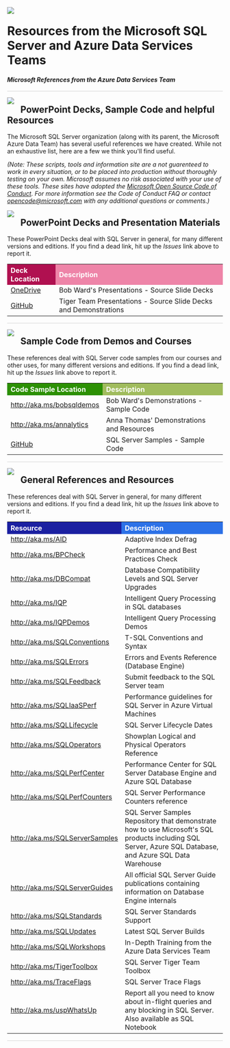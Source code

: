 <img style="float: left; margin: 0px 15px 15px 0px;" src="../graphics/solutions-microsoft-logo-small.png">

# Resources from the Microsoft SQL Server and Azure Data Services Teams

#### <i>Microsoft References from the Azure Data Services Team</i>

<p style="border-bottom: 1px solid lightgrey;"></p>

<img style="float: left; margin: 0px 15px 15px 0px;" src="../graphics/checkbox.png"> <h2>PowerPoint Decks, Sample Code and helpful Resources</h2>

The Microsoft SQL Server organization (along with its parent, the Microsoft Azure Data Team) has several useful references we have created. While not an exhaustive list, here are a few we think you'll find useful. 

*(Note: These scripts, tools and information site are a not guarenteed to work in every situation, or to be placed into production without thoroughly testing on your own. Microsoft assumes no risk associated with your use of these tools. These sites have adopted the <a href="https://opensource.microsoft.com/codeofconduct/" target="_blank">Microsoft Open Source Code of Conduct</a>. For more information see the Code of Conduct FAQ or contact opencode@microsoft.com with any additional questions or comments.)*


<img style="float: left; margin: 0px 15px 15px 0px;" src="../graphics/checkbox.png"> <h2><a name="decks">PowerPoint Decks and Presentation Materials</a></h2>

These PowerPoint Decks deal with SQL Server in general, for many different versions and editions. If you find a dead link, hit up the <i>Issues</i> link above to report it.

 <table style="tr:nth-child(even) {background-color: #f2f2f2;}; text-align: left; display: table; border-collapse: collapse; border-spacing: 2px; border-color: gray;">
  <tr><th style="background-color: #b01050; color: white;"> Deck Location  </th> <th style="background-color: #ee84a8 ; color: white;"> Description</th></tr>

  <tr><td><a href="https://onedrive.live.com/?authkey=%21ABg4T%5Fv1nZbdDbE&id=233BB03122CBD248%2120503&cid=233BB03122CBD248" target="blank">OneDrive</a></td><td>Bob Ward's Presentations - Source Slide Decks</td></tr>
  <tr><td><a href="https://github.com/Microsoft/tigertoolbox/tree/master/Sessions" target="blank">GitHub</a></td><td>Tiger Team Presentations - Source Slide Decks and Demonstrations</td></tr>

</table>

<p style="border-bottom: 1px solid lightgrey;"></p>

<img style="float: left; margin: 0px 15px 15px 0px;" src="../graphics/checkbox.png"> <h2><a name="code">Sample Code from Demos and Courses</a></h2>

These references deal with SQL Server code samples from our courses and other uses, for many different versions and editions. If you find a dead link, hit up the <i>Issues</i> link above to report it.

 <table style="tr:nth-child(even) {background-color: #f2f2f2;}; text-align: left; display: table; border-collapse: collapse; border-spacing: 2px; border-color: gray;">
  <tr><th style="background-color: #2c9004; color: white;">Code Sample Location  </th> <th style="background-color: #a0bc5d ; color: white;"> Description</th></tr>

  <tr><td><a href="http://aka.ms/bobsqldemos" target="blank">http://aka.ms/bobsqldemos</a></td><td>Bob Ward's Demonstrations - Sample Code</td></tr>
  <tr><td><a href="http://aka.ms/annalytics" target="blank">http://aka.ms/annalytics</a></td><td>Anna Thomas' Demonstrations and Resources</td></tr>
  <tr><td><a href="https://github.com/Microsoft/sql-server-samples" target="blank">GitHub</a></td><td>SQL Server Samples - Sample Code</td></tr>

</table>

<p style="border-bottom: 1px solid lightgrey;"></p>

<img style="float: left; margin: 0px 15px 15px 0px;" src="../graphics/checkbox.png"> <h2><a name="links">General References and Resources</a></h2>

These references deal with SQL Server in general, for many different versions and editions. If you find a dead link, hit up the <i>Issues</i> link above to report it.

 <table style="tr:nth-child(even) {background-color: #f2f2f2;}; text-align: left; display: table; border-collapse: collapse; border-spacing: 2px; border-color: gray;">
  <tr><th style="background-color: #1b20a1; color: white;">Resource  </th> <th style="background-color: #2c71e7; color: white;">Description</th></tr>

<tr><td><a href="http://aka.ms/aid" target="blank">http://aka.ms/AID</a></td><td>Adaptive Index Defrag</td></tr>
  <tr><td><a href="http://aka.ms/bpcheck" target="blank">http://aka.ms/BPCheck</a></td><td>Performance and Best Practices Check</td></tr>
  <tr><td><a href="http://aka.ms/dbcompat" target="blank">http://aka.ms/DBCompat</a></td><td>Database Compatibility Levels and SQL Server Upgrades</td></tr>
  <tr><td><a href="http://aka.ms/iqp" target="blank">http://aka.ms/IQP</a></td><td>Intelligent Query Processing in SQL databases</td></tr>
  <tr><td><a href="http://aka.ms/iqpdemos" target="blank">http://aka.ms/IQPDemos</a></td><td>Intelligent Query Processing Demos</td></tr>
  <tr><td><a href="http://aka.ms/sqlconventions" target="blank">http://aka.ms/SQLConventions</a></td><td>T-SQL Conventions and Syntax</i></td></tr>
  <tr><td><a href="http://aka.ms/sqlerrors" target="blank">http://aka.ms/SQLErrors</a></td><td>Errors and Events Reference (Database Engine)</td></tr>
  <tr><td><a href="http://aka.ms/sqlfeedback" target="blank">http://aka.ms/SQLFeedback</a></td><td>Submit feedback to the SQL Server team</td></tr>
  <tr><td><a href="http://aka.ms/sqliaasperf" target="blank">http://aka.ms/SQLIaaSPerf</a></td><td>Performance guidelines for SQL Server in Azure Virtual Machines</td></tr>  
  <tr><td><a href="http://aka.ms/sqllifecycle" target="blank">http://aka.ms/SQLLifecycle</a></td><td>SQL Server Lifecycle Dates</td></tr>
  <tr><td><a href="http://aka.ms/sqloperators" target="blank">http://aka.ms/SQLOperators</a></td><td>Showplan Logical and Physical Operators Reference</td></tr>  
  <tr><td><a href="http://aka.ms/sqlperfcenter" target="blank">http://aka.ms/SQLPerfCenter</a></td><td>Performance Center for SQL Server Database Engine and Azure SQL Database</td></tr>
  <tr><td><a href="http://aka.ms/sqlperfcounters" target="blank">http://aka.ms/SQLPerfCounters</a></td><td>SQL Server Performance Counters reference</td></tr>
  <tr><td><a href="http://aka.ms/sqlserversamples" target="blank">http://aka.ms/SQLServerSamples</a></td><td>SQL Server Samples Repository that demonstrate how to use Microsoft's SQL products including SQL Server, Azure SQL Database, and Azure SQL Data Warehouse</td></tr>
  <tr><td><a href="http://aka.ms/sqlserverguides" target="blank">http://aka.ms/SQLServerGuides</a></td><td>All official SQL Server Guide publications containing information on Database Engine internals</td></tr>
  <tr><td><a href="http://aka.ms/sqlstandards" target="blank">http://aka.ms/SQLStandards</a></td><td>SQL Server Standards Support</td></tr>
  <tr><td><a href="http://aka.ms/sqlupdates" target="blank">http://aka.ms/SQLUpdates</a></td><td>Latest SQL Server Builds</td></tr>
  <tr><td><a href="http://aka.ms/sqlworkshops" target="blank">http://aka.ms/SQLWorkshops</a></td><td>In-Depth Training from the Azure Data Services Team</td></tr>
  <tr><td><a href="http://aka.ms/tigertoolbox" target="blank">http://aka.ms/TigerToolbox</a></td><td>SQL Server Tiger Team Toolbox</td></tr>
  <tr><td><a href="http://aka.ms/traceflags" target="blank">http://aka.ms/TraceFlags</a></td><td>SQL Server Trace Flags</td></tr>
  <tr><td><a href="http://aka.ms/uspwhatsup" target="blank">http://aka.ms/uspWhatsUp</a></td><td>Report all you need to know about in-flight queries and any blocking in SQL Server. Also available as SQL Notebook</td></tr>

</table>

<p style="border-bottom: 1px solid lightgrey;"></p>
